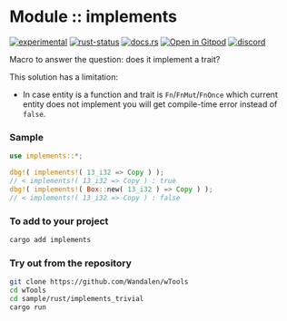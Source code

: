 <!-- {{# generate.module_header{} #}} -->

# Module :: implements
[![experimental](https://raster.shields.io/static/v1?label=stability&message=experimental&color=orange&logoColor=eee)](https://github.com/emersion/stability-badges#experimental) [![rust-status](https://github.com/Wandalen/wTools/actions/workflows/ModuleImplementsPush.yml/badge.svg)](https://github.com/Wandalen/wTools/actions/workflows/ModuleImplementsPush.yml) [![docs.rs](https://img.shields.io/docsrs/implements?color=e3e8f0&logo=docs.rs)](https://docs.rs/implements) [![Open in Gitpod](https://raster.shields.io/static/v1?label=&message=try&color=eee)](https://gitpod.io/#RUN_PATH=.,SAMPLE_FILE=sample%2Frust%2Fimplements_trivial_sample%2Fsrc%2Fmain.rs,RUN_POSTFIX=--example%20implements_trivial_sample/https://github.com/Wandalen/wTools) [![discord](https://img.shields.io/discord/872391416519737405?color=eee&logo=discord&logoColor=eee&label=ask)](https://discord.gg/m3YfbXpUUY)

Macro to answer the question: does it implement a trait?

This solution has a limitation:

- In case entity is a function and trait is `Fn`/`FnMut`/`FnOnce` which current entity does not implement you will get compile-time error instead of `false`.

### Sample

<!-- {{# generate.module_sample{} #}} -->

``` rust
use implements::*;

dbg!( implements!( 13_i32 => Copy ) );
// < implements!( 13_i32 => Copy ) : true
dbg!( implements!( Box::new( 13_i32 ) => Copy ) );
// < implements!( 13_i32 => Copy ) : false
```

### To add to your project

```sh
cargo add implements
```

### Try out from the repository

```sh
git clone https://github.com/Wandalen/wTools
cd wTools
cd sample/rust/implements_trivial
cargo run
```
